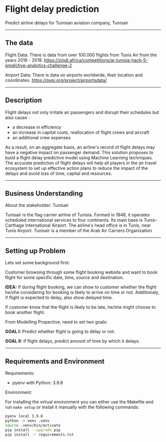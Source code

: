 # Flight delay prediction

Predict airline delays for Tunisian aviation company, Tunisair

---

## The data

Flight Data:
There is data from over 100.000 flights from Tunis Air from the years 2016 - 2018.
https://zindi.africa/competitions/ai-tunisia-hack-5-predictive-analytics-challenge-2

Airport Data: 
There is data on airports worldwide, their location and coordinates.
https://pypi.org/project/airportsdata/

---

## Description

Flight delays not only irritate air passengers and disrupt their schedules but also cause :

* a decrease in efficiency
* an increase in capital costs, reallocation of flight crews and aircraft
* an additional crew expenses

As a result, on an aggregate basis, an airline's record of flight delays may have a negative impact on passenger demand.
This solution proposes to build a flight delay predictive model using Machine Learning techniques. The accurate prediction of flight delays will help all players in the air travel ecosystem to set up effective action plans to reduce the impact of the delays and avoid loss of time, capital and resources.

---

## Business Understanding

About the stakeholder: Tunisair

Tunisair is the flag carrier airline of Tunisia. Formed in 1948, it operates scheduled international services to four continents. Its main base is Tunis–Carthage International Airport. The airline's head office is in Tunis, near Tunis Airport. Tunisair is a member of the Arab Air Carriers Organization

---

## Setting up Problem

Lets set some background first:

Customer browsing through some flight booking website and want to book flight for some specific date, time, source and destination.

__IDEA:__ If during flight booking, we can show to customer whether the flight he/she considering for booking is likely to arrive on time or not. Additionaly, if flight is expected to delay, also show delayed time.

If customer know that the flight is likely to be late, he/she might choose to book another flight.

From Modelling Propective, need to set two goals:

__GOAL I:__ Predict whether flight is going to delay or not.
<br>

__GOAL II:__ If flight delays, predict amount of time by which it delays.


---

## Requirements and Environment

Requirements:
- pyenv with Python: 3.9.8

Environment: 

For installing the virtual environment you can either use the Makefile and run `make setup` or install it manually with the following commands: 

```Bash
pyenv local 3.9.8
python -m venv .venv
source .venv/bin/activate
pip install --upgrade pip
pip install -r requirements.txt
```
